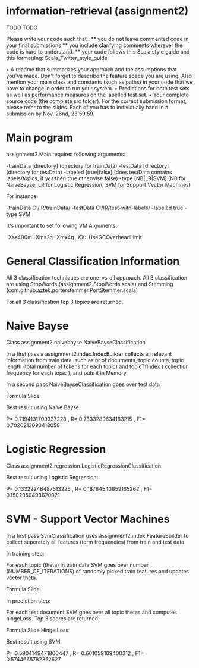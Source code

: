 information-retrieval (assignment2)
=====================

TODO TODO

Please write your code such that :
** you do not leave commented code in your final submissions 
** you include clarifying comments wherever the code is hard to understand. 
** your code follows this Scala style guide and this formatting: Scala_Twitter_style_guide 

• A readme that summarizes your approach and the assumptions that you've made. Don't forget to describe the feature space you are using. Also mention your main class and constants (such as paths) in your code that we have to change in order to run your system.
• Predictions for both test sets as well as performance measures on the labelled test set.
• Your complete source code (the complete src folder). For the correct submission format, please refer to the slides. Each of you has to individually hand in a submission by Nov. 26nd, 23:59:59.


# Main pogram

assignment2.Main requires following arguments:

-trainData [directory]  (directory for trainData)
-testData  [directory]  (directory for testData)
-labeled [true|false] 	(does testData contains labels/topics, if yes then true otherwise false)
-type [NB|LR|SVM] 		(NB for NaiveBayse, LR for Logistic Regression, SVM for Support Vector Machines)

For instance:

-trainData C:/IR/trainData/ -testData C:/IR/test-with-labels/ -labeled true -type SVM

It's important to set following VM Arguments:

-Xss400m -Xms2g -Xmx4g -XX:-UseGCOverheadLimit

# General Classification Information

All 3 classification techniques are one-vs-all approach.
All 3 classification are using StopWords (assignment2.StopWords.scala) and Stemming (com.github.aztek.porterstemmer.PortStemmer.scala)

For all 3 classification top 3 topics are returned. 

# Naive Bayse

Class assignment2.naivebayse.NaiveBayseClassification

In a first pass a assignment2.index.IndexBuilder collects all relevant information from train data, such as nr of documents, topic counts, topic length (total number of tokens for each topic) and topicTfIndex ( collection frequency for each topic ), and puts it in Memory.

In a second pass NaiveBayseClassification goes over test data 

Formula Slide 


Best result using Naive Bayse:

P= 0.7194131709337228 , R= 0.7333289634183215 , F1= 0.7020213093418058

# Logistic Regression

Class assignment2.regression.LogisticRegressionClassification

Best result using Logistic Regression:

P= 0.13322248487513225 , R= 0.18784543859165262 , F1= 0.1502050493620021

# SVM - Support Vector Machines

In a first pass SvmClassification uses assignment2.index.FeatureBuilder to collect seperately all features (term frequencies) from train and test data. 

In training step:

For each topic (theta) in train data SVM goes over number (NUMBER_OF_ITERATIONS) of randomly picked train features and updates vector theta.

Formula Slide 

In prediction step:

For each test document SVM goes over all topic thetas and computes hingeLoss. Top 3 scores are returned.

Formula Slide Hinge Loss

Best result using SVM:

P= 0.5904149471800447 , R= 0.601059109400312 , F1= 0.5744665782352627

